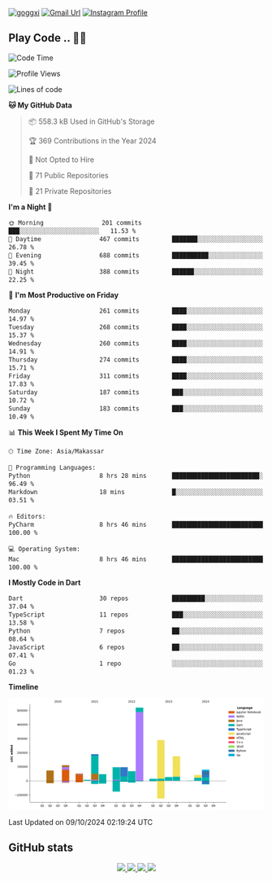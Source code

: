 [![goggxi](https://img.shields.io/badge/Portofolio-Goggxi-orange)](https://goggxi.github.io)
[![Gmail Url](https://img.shields.io/twitter/url?label=Goggxi@gmail.com&logo=gmail&style=social&url=http%3A%2F%2Fmailto%3Acontact.Goggxi@gmail.com)](mailto:Goggxi@gmail.com) [![Instagram Profile](https://img.shields.io/twitter/url?label=moh_rifkan&logo=instagram&style=social&url=https://www.instagram.com/moh_rifkan/)](https://www.instagram.com/moh_rifkan/)

## Play Code .. 💬🚀

<!-- [![Moh Rifkan GitHub stats](https://github-readme-stats.vercel.app/api?username=goggxi&count_private=true&show_icons=true&theme=dracula&custom_title=Goggxi%20Statistic%20🚀)](https://github.com/goggxi/goggxi)

[![Top Langs](https://github-readme-stats.vercel.app/api/top-langs/?username=goggxi&langs_count=8&layout=compact&show_icons=true&theme=dracula)](https://github.com/goggxi/goggxi) -->

<!--START_SECTION:waka-->
![Code Time](http://img.shields.io/badge/Code%20Time-3%2C389%20hrs%2042%20mins-blue)

![Profile Views](http://img.shields.io/badge/Profile%20Views-0-blue)

![Lines of code](https://img.shields.io/badge/From%20Hello%20World%20I%27ve%20Written-1.9%20million%20lines%20of%20code-blue)

**🐱 My GitHub Data** 

> 📦 558.3 kB Used in GitHub's Storage 
 > 
> 🏆 369 Contributions in the Year 2024
 > 
> 🚫 Not Opted to Hire
 > 
> 📜 71 Public Repositories 
 > 
> 🔑 21 Private Repositories 
 > 
**I'm a Night 🦉** 

```text
🌞 Morning                201 commits         ███░░░░░░░░░░░░░░░░░░░░░░   11.53 % 
🌆 Daytime                467 commits         ███████░░░░░░░░░░░░░░░░░░   26.78 % 
🌃 Evening                688 commits         ██████████░░░░░░░░░░░░░░░   39.45 % 
🌙 Night                  388 commits         ██████░░░░░░░░░░░░░░░░░░░   22.25 % 
```
📅 **I'm Most Productive on Friday** 

```text
Monday                   261 commits         ████░░░░░░░░░░░░░░░░░░░░░   14.97 % 
Tuesday                  268 commits         ████░░░░░░░░░░░░░░░░░░░░░   15.37 % 
Wednesday                260 commits         ████░░░░░░░░░░░░░░░░░░░░░   14.91 % 
Thursday                 274 commits         ████░░░░░░░░░░░░░░░░░░░░░   15.71 % 
Friday                   311 commits         ████░░░░░░░░░░░░░░░░░░░░░   17.83 % 
Saturday                 187 commits         ███░░░░░░░░░░░░░░░░░░░░░░   10.72 % 
Sunday                   183 commits         ███░░░░░░░░░░░░░░░░░░░░░░   10.49 % 
```


📊 **This Week I Spent My Time On** 

```text
🕑︎ Time Zone: Asia/Makassar

💬 Programming Languages: 
Python                   8 hrs 28 mins       ████████████████████████░   96.49 % 
Markdown                 18 mins             █░░░░░░░░░░░░░░░░░░░░░░░░   03.51 % 

🔥 Editors: 
PyCharm                  8 hrs 46 mins       █████████████████████████   100.00 % 

💻 Operating System: 
Mac                      8 hrs 46 mins       █████████████████████████   100.00 % 
```

**I Mostly Code in Dart** 

```text
Dart                     30 repos            █████████░░░░░░░░░░░░░░░░   37.04 % 
TypeScript               11 repos            ███░░░░░░░░░░░░░░░░░░░░░░   13.58 % 
Python                   7 repos             ██░░░░░░░░░░░░░░░░░░░░░░░   08.64 % 
JavaScript               6 repos             ██░░░░░░░░░░░░░░░░░░░░░░░   07.41 % 
Go                       1 repo              ░░░░░░░░░░░░░░░░░░░░░░░░░   01.23 % 
```



**Timeline**

![Lines of Code chart](https://raw.githubusercontent.com/Goggxi/Goggxi/main/assets/bar_graph.png)


 Last Updated on 09/10/2024 02:19:24 UTC
<!--END_SECTION:waka-->

## GitHub stats

<p align="center">
  <a href="https://github.com/goggxi">
    <img src="http://github-profile-summary-cards.vercel.app/api/cards/profile-details?username=goggxi&theme=transparent" />
  </a>
  <a href="https://github.com/goggxi">
    <img src="https://github-readme-streak-stats.herokuapp.com/?user=goggxi&hide_border=true&card_width=338&theme=transparent" />
  </a>
  <a href="https://github.com/goggxi">
    <img src="http://github-profile-summary-cards.vercel.app/api/cards/stats?username=goggxi&theme=transparent" />
  </a>
  <a href="https://github.com/goggxi">
    <img src="https://github-readme-stats.vercel.app/api/top-langs/?username=goggxi&langs_count=10&exclude_repo=&hide=c,makefile,html,css,sass,nix,nunjucks,tsql,dockerfile,shell&card_width=699&hide_border=true&theme=transparent" />
  </a>
  <!-- <br/>
  <a href="https://github.com/goggxi">
    <img src="https://komarev.com/ghpvc/?username=goggxi&color=blue&style=flat" />
  </a> -->
</p>
